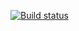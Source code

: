 [![Build status](https://ci.appveyor.com/api/projects/status/uq42rixky89bddbj?svg=true)](https://ci.appveyor.com/project/maks38750/dz-api-ci)